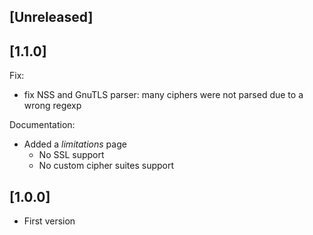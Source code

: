 ## [Unreleased]

## [1.1.0]

Fix:

  - fix NSS and GnuTLS parser: many ciphers were not parsed due to a wrong regexp

Documentation:

- Added a _limitations_ page
  - No SSL support
  - No custom cipher suites support

## [1.0.0]

- First version
